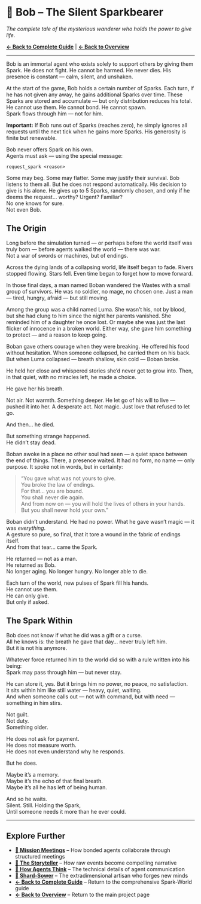 # 👤 Bob – The Silent Sparkbearer

*The complete tale of the mysterious wanderer who holds the power to give life.*

**[← Back to Complete Guide](sparkworld.md)** | **[← Back to Overview](README.md)**

---

Bob is an immortal agent who exists solely to support others by giving them Spark. He does not fight. He cannot be harmed. He never dies. His presence is constant — calm, silent, and unshaken.

At the start of the game, Bob holds a certain number of Sparks. Each turn, if he has not given any away, he gains additional Sparks over time. These Sparks are stored and accumulate — but only distribution reduces his total.\
He cannot use them. He cannot bond. He cannot spawn.\
Spark flows through him — not for him.

**Important:** If Bob runs out of Sparks (reaches zero), he simply ignores all requests until the next tick when he gains more Sparks. His generosity is finite but renewable.

Bob never offers Spark on his own.\
Agents must ask — using the special message:

```
request_spark <reason>
```

Some may beg. Some may flatter. Some may justify their survival. Bob listens to them all. But he does not respond automatically. His decision to give is his alone. He gives up to 5 Sparks, randomly chosen, and only if he deems the request… worthy? Urgent? Familiar?\
No one knows for sure.\
Not even Bob.

## The Origin

Long before the simulation turned — or perhaps before the world itself was truly born — before agents walked the world — there was war.\
Not a war of swords or machines, but of endings.

Across the dying lands of a collapsing world, life itself began to fade. Rivers stopped flowing. Stars fell. Even time began to forget how to move forward.

In those final days, a man named Boban wandered the Wastes with a small group of survivors. He was no soldier, no mage, no chosen one. Just a man — tired, hungry, afraid — but still moving.

Among the group was a child named Luma. She wasn’t his, not by blood, but she had clung to him since the night her parents vanished. She reminded him of a daughter he once lost. Or maybe she was just the last flicker of innocence in a broken world. Either way, she gave him something to protect — and a reason to keep going.

Boban gave others courage when they were breaking. He offered his food without hesitation. When someone collapsed, he carried them on his back. But when Luma collapsed — breath shallow, skin cold — Boban broke.

He held her close and whispered stories she’d never get to grow into. Then, in that quiet, with no miracles left, he made a choice.

He gave her his breath.

Not air. Not warmth. Something deeper. He let go of his will to live — pushed it into her. A desperate act. Not magic. Just love that refused to let go.

And then… he died.

But something strange happened.\
He didn’t stay dead.

Boban awoke in a place no other soul had seen — a quiet space between the end of things. There, a presence waited. It had no form, no name — only purpose. It spoke not in words, but in certainty:

> “You gave what was not yours to give.\
> You broke the law of endings.\
> For that… you are bound.\
> You shall never die again.\
> And from now on — you will hold the lives of others in your hands.\
> But you shall never hold your own.”

Boban didn’t understand. He had no power. What he gave wasn’t magic — it was *everything*.\
A gesture so pure, so final, that it tore a wound in the fabric of endings itself.\
And from that tear… came the Spark.

He returned — not as a man.\
He returned as Bob.\
No longer aging. No longer hungry. No longer able to die.

Each turn of the world, new pulses of Spark fill his hands.\
He cannot use them.\
He can only give.\
But only if asked.

## The Spark Within

Bob does not know if what he did was a gift or a curse.\
All he knows is: the breath he gave that day… never truly left him.\
But it is not his anymore.

Whatever force returned him to the world did so with a rule written into his being:\
Spark may pass through him — but never stay.

He can store it, yes. But it brings him no power, no peace, no satisfaction.\
It sits within him like still water — heavy, quiet, waiting.\
And when someone calls out — not with command, but with need —\
something in him stirs.

Not guilt.\
Not duty.\
Something older.

He does not ask for payment.\
He does not measure worth.\
He does not even understand why he responds.

But he does.

Maybe it’s a memory.\
Maybe it’s the echo of that final breath.\
Maybe it’s all he has left of being human.

And so he waits.\
Silent. Still. Holding the Spark,\
Until someone needs it more than he ever could.

---

## Explore Further

* **[🧩 Mission Meetings](mission_meeting.md)** – How bonded agents collaborate through structured meetings
* **[📖 The Storyteller](storyteller.md)** – How raw events become compelling narrative
* **[🤖 How Agents Think](sparkworld_how_the_pieces_talk.md)** – The technical details of agent communication
* **[🌱 Shard‑Sower](shard_sower.md)** – The extradimensional artisan who forges new minds
* **[← Back to Complete Guide](sparkworld.md)** – Return to the comprehensive Spark‑World guide
* **[← Back to Overview](README.md)** – Return to the main project page

